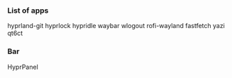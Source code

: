 ### List of apps

hyprland-git
hyprlock
hypridle
waybar
wlogout
rofi-wayland
fastfetch
yazi
qt6ct
### Bar
HyprPanel